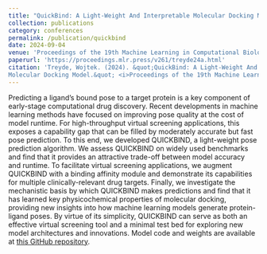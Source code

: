 ```yaml
---
title: "QuickBind: A Light-Weight And Interpretable Molecular Docking Model"
collection: publications
category: conferences
permalink: /publication/quickbind
date: 2024-09-04
venue: 'Proceedings of the 19th Machine Learning in Computational Biology meeting'
paperurl: 'https://proceedings.mlr.press/v261/treyde24a.html'
citation: 'Treyde, Wojtek. (2024). &quot;QuickBind: A Light-Weight And Interpretable
Molecular Docking Model.&quot; <i>Proceedings of the 19th Machine Learning in Computational Biology meeting</i>. 261(129).'
---
```


Predicting a ligand’s bound pose to a target protein is a key component of early-stage computational drug discovery. Recent developments in machine learning methods have focused on improving pose quality at the cost of model runtime. For high-throughput virtual screening applications, this exposes a capability gap that can be filled by moderately accurate but fast pose prediction. To this end, we developed QUICKBIND, a light-weight pose prediction algorithm. We assess QUICKBIND on widely used benchmarks and find that it provides an attractive trade-off between model accuracy and runtime. To facilitate virtual screening applications, we augment QUICKBIND with a binding affinity module and demonstrate its capabilities for multiple clinically-relevant drug targets. Finally, we investigate the mechanistic basis by which QUICKBIND makes predictions and find that it has learned key physicochemical properties of molecular docking, providing new insights into how machine learning models generate protein-ligand poses. By virtue of its simplicity, QUICKBIND can serve as both an effective virtual screening tool and a minimal test bed for exploring new model architectures and innovations. Model code and weights are available at [this GitHub repository](https://github.com/aqlaboratory/QuickBind).